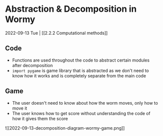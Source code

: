 # Abstraction & Decomposition in Wormy
2022-09-13 Tue | [[2.2.2 Computational methods]]
## Code
- Functions are used throughout the code to abstract certain modules after decomposition
- `import pygame` is game library that is abstracted as we don't need to know how it works and is completely separate from the main code
## Game
- The user doesn't need to know about how the worm moves, only how to move it
- The user knows how to get score without understanding the code of how it gives them the score

![[2022-09-13-decomposition-diagram-wormy-game.png]]